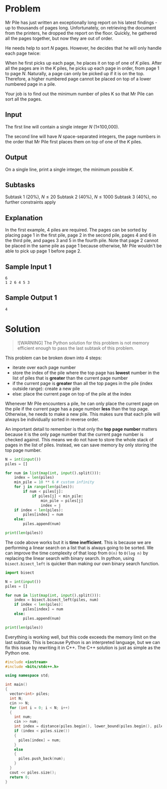 # Problem

Mr Pile has just written an exceptionally long report on his latest findings - up to thousands of pages long. Unfortunately, on retrieving the document from the printers, he dropped the report on the floor. Quickly, he gathered all the pages together, but now they are out of order.

He needs help to sort $N$ pages. However, he decides that he will only handle each page twice:

When he first picks up each page, he places it on top of one of $K$ piles.
After all the pages are in the $K$ piles, he picks up each page in order, from page $1$ to page $N$.
Naturally, a page can only be picked up if it is on the top. Therefore, a higher numbered page cannot be placed on top of a lower numbered page in a pile.

Your job is to find out the minimum number of piles K so that Mr Pile can sort all the pages.

## Input
The first line will contain a single integer $N$ (1≤100,000).

The second line will have $N$ space-separated integers, the page numbers in the order that Mr Pile first places them on top of one of the $K$ piles.

## Output
On a single line, print a single integer, the minimum possible $K$.

## Subtasks
Subtask 1 (20%), $N≤20$
Subtask 2 (40%), $N≤1000$
Subtask 3 (40%), no further constraints apply
## Explanation
In the first example, 4 piles are required. The pages can be sorted by placing page 1 in the first pile, page 2 in the second pile, pages 4 and 6 in the third pile, and pages 3 and 5 in the fourth pile. Note that page 2 cannot be placed in the same pile as page 1 because otherwise, Mr Pile wouldn't be able to pick up page 1 before page 2.

## Sample Input 1
```
6
1 2 6 4 5 3
```
## Sample Output 1
```
4
```

# Solution

> ![WARNING]
> The Python solution for this problem is not memory efficient enough to pass the last subtask of this problem.

This problem can be broken down into 4 steps:
- iterate over each page number
- store the index of the pile where the top page has **lowest** number in the list of piles that is **greater** than the current page number
- if the current page is **greater** than all the top pages in the pile (index outside range): create a new pile
- else: place the current page on top of the pile at the index

Whenever Mr Pile encounters a pile, he can only place the current page on the pile if the current page has a page number **less** than the top page. Otherwise, he needs to make a new pile. This makes sure that each pile will always be individually sorted in reverse order.

An important detail to remember is that only the **top page number** matters because it is the only page number that the current page number is checked against. This means we do not have to store the whole stack of pages in the list of piles. Instead, we can save memory by only storing the top page number.

```py
N = int(input())
piles = []

for num in list(map(int, input().split())):
    index = len(piles)
    min_pile = 10 ** 6 # custom infinity
    for j in range(len(piles)):
        if num < piles[j]:
            if piles[j] < min_pile:
                min_pile = piles[j]
                index = j
    if index < len(piles):
        piles[index] = num
    else:
        piles.append(num)

print(len(piles))
```

The code above works but it is **time inefficient**. This is because we are performing a linear search on a list that is always going to be sorted. We can improve the time complexity of that loop from `O(n)` to `O(log n)` by replacing the linear search with binary search. In python, using `bisect.bisect_left` is quicker than making our own binary search function.

```py
import bisect

N = int(input())
piles = []

for num in list(map(int, input().split())):
    index = bisect.bisect_left(piles, num)
    if index < len(piles):
        piles[index] = num
    else:
        piles.append(num)

print(len(piles))
```

Everything is working well, but this code exceeds the memory limit on the last subtask. This is because Python is an interpreted language, but we can fix this issue by rewriting it in C++. The C++ solution is just as simple as the Python one.

```cpp
#include <iostream>
#include <bits/stdc++.h>

using namespace std;

int main()
{
  vector<int> piles;
  int N;
  cin >> N;
  for (int i = 0; i < N; i++)
  {
    int num;
    cin >> num;
    int index = distance(piles.begin(), lower_bound(piles.begin(), piles.end(), num));
    if (index < piles.size())
    {
      piles[index] = num;
    }
    else
    {
      piles.push_back(num);
    }
  }
  cout << piles.size();
  return 0;
}
```